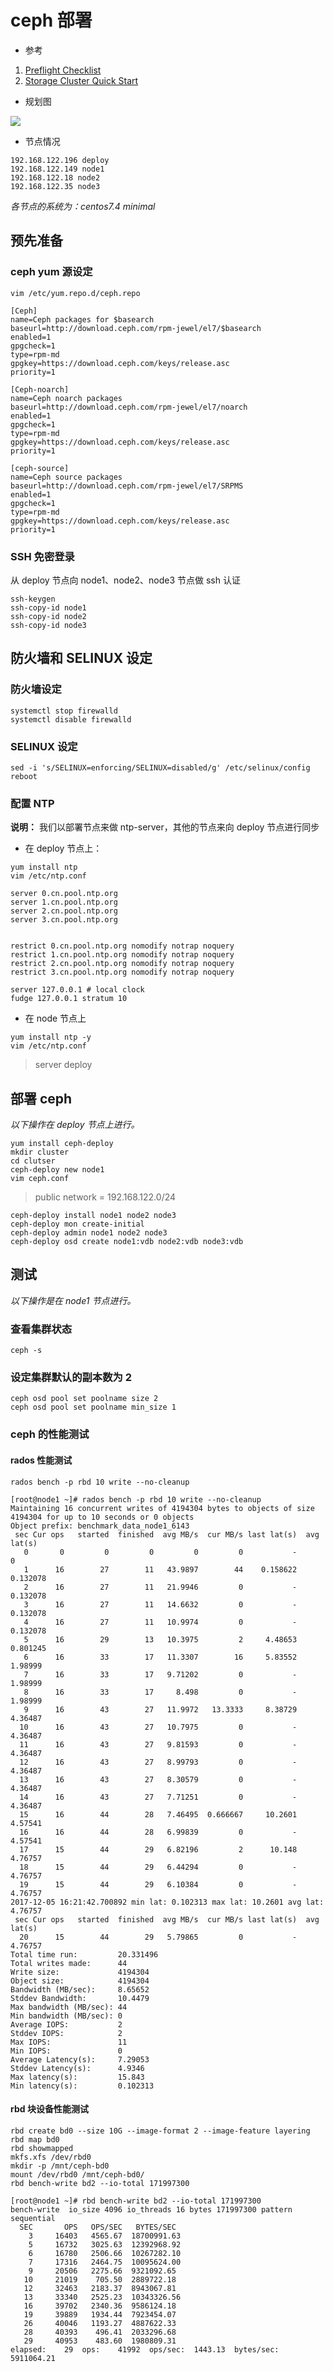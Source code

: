 # ceph 部署

* 参考 
 1. [Preflight Checklist](http://docs.ceph.com/docs/master/start/quick-start-preflight/#ceph-deploy-setup)
 2. [Storage Cluster Quick Start](http://docs.ceph.com/docs/master/start/quick-ceph-deploy/)

* 规划图

![](http://docs.ceph.com/docs/master/_images/ditaa-4064c49b1999d81268f1a06e419171c5e44ab9cc.png)

* 节点情况

```
192.168.122.196 deploy
192.168.122.149 node1
192.168.122.18 node2
192.168.122.35 node3
```

*各节点的系统为：centos7.4 minimal*

## 预先准备

### ceph yum 源设定

```
vim /etc/yum.repo.d/ceph.repo
```

```
[Ceph]
name=Ceph packages for $basearch
baseurl=http://download.ceph.com/rpm-jewel/el7/$basearch
enabled=1
gpgcheck=1
type=rpm-md
gpgkey=https://download.ceph.com/keys/release.asc
priority=1

[Ceph-noarch]
name=Ceph noarch packages
baseurl=http://download.ceph.com/rpm-jewel/el7/noarch
enabled=1
gpgcheck=1
type=rpm-md
gpgkey=https://download.ceph.com/keys/release.asc
priority=1

[ceph-source]
name=Ceph source packages
baseurl=http://download.ceph.com/rpm-jewel/el7/SRPMS
enabled=1
gpgcheck=1
type=rpm-md
gpgkey=https://download.ceph.com/keys/release.asc
priority=1
```

### SSH 免密登录

从 deploy 节点向 node1、node2、node3 节点做 ssh 认证

```
ssh-keygen
ssh-copy-id node1
ssh-copy-id node2
ssh-copy-id node3
```

## 防火墙和 SELINUX 设定

### 防火墙设定

```
systemctl stop firewalld
systemctl disable firewalld
```

### SELINUX 设定

```
sed -i 's/SELINUX=enforcing/SELINUX=disabled/g' /etc/selinux/config
reboot
```

### 配置 NTP 

**说明：** 我们以部署节点来做 ntp-server，其他的节点来向 deploy 节点进行同步

* 在 deploy 节点上：

```
yum install ntp
vim /etc/ntp.conf
```

```
server 0.cn.pool.ntp.org
server 1.cn.pool.ntp.org
server 2.cn.pool.ntp.org
server 3.cn.pool.ntp.org


restrict 0.cn.pool.ntp.org nomodify notrap noquery
restrict 1.cn.pool.ntp.org nomodify notrap noquery
restrict 2.cn.pool.ntp.org nomodify notrap noquery
restrict 3.cn.pool.ntp.org nomodify notrap noquery

server 127.0.0.1 # local clock
fudge 127.0.0.1 stratum 10
```

* 在 node 节点上

```
yum install ntp -y
vim /etc/ntp.conf
```

>server deploy

## 部署 ceph

*以下操作在 deploy 节点上进行。*

```
yum install ceph-deploy
mkdir cluster
cd clutser
ceph-deploy new node1
vim ceph.conf
```

>public network = 192.168.122.0/24

```
ceph-deploy install node1 node2 node3
ceph-deploy mon create-initial
ceph-deploy admin node1 node2 node3
ceph-deploy osd create node1:vdb node2:vdb node3:vdb
```

## 测试

*以下操作是在 node1 节点进行。*

### 查看集群状态

```
ceph -s
```

### 设定集群默认的副本数为 2

```
ceph osd pool set poolname size 2
ceph osd pool set poolname min_size 1
```

### ceph 的性能测试

#### rados 性能测试

```
rados bench -p rbd 10 write --no-cleanup
```

```
[root@node1 ~]# rados bench -p rbd 10 write --no-cleanup
Maintaining 16 concurrent writes of 4194304 bytes to objects of size 4194304 for up to 10 seconds or 0 objects
Object prefix: benchmark_data_node1_6143
 sec Cur ops   started  finished  avg MB/s  cur MB/s last lat(s)  avg lat(s)
   0       0         0         0         0         0           -           0
   1      16        27        11   43.9897        44    0.158622    0.132078
   2      16        27        11   21.9946         0           -    0.132078
   3      16        27        11   14.6632         0           -    0.132078
   4      16        27        11   10.9974         0           -    0.132078
   5      16        29        13   10.3975         2     4.48653    0.801245
   6      16        33        17   11.3307        16     5.83552     1.98999
   7      16        33        17   9.71202         0           -     1.98999
   8      16        33        17     8.498         0           -     1.98999
   9      16        43        27   11.9972   13.3333     8.38729     4.36487
  10      16        43        27   10.7975         0           -     4.36487
  11      16        43        27   9.81593         0           -     4.36487
  12      16        43        27   8.99793         0           -     4.36487
  13      16        43        27   8.30579         0           -     4.36487
  14      16        43        27   7.71251         0           -     4.36487
  15      16        44        28   7.46495  0.666667     10.2601     4.57541
  16      16        44        28   6.99839         0           -     4.57541
  17      15        44        29   6.82196         2      10.148     4.76757
  18      15        44        29   6.44294         0           -     4.76757
  19      15        44        29   6.10384         0           -     4.76757
2017-12-05 16:21:42.700892 min lat: 0.102313 max lat: 10.2601 avg lat: 4.76757
 sec Cur ops   started  finished  avg MB/s  cur MB/s last lat(s)  avg lat(s)
  20      15        44        29   5.79865         0           -     4.76757
Total time run:         20.331496
Total writes made:      44
Write size:             4194304
Object size:            4194304
Bandwidth (MB/sec):     8.65652
Stddev Bandwidth:       10.4479
Max bandwidth (MB/sec): 44
Min bandwidth (MB/sec): 0
Average IOPS:           2
Stddev IOPS:            2
Max IOPS:               11
Min IOPS:               0
Average Latency(s):     7.29053
Stddev Latency(s):      4.9346
Max latency(s):         15.843
Min latency(s):         0.102313
```

#### rbd 块设备性能测试

```
rbd create bd0 --size 10G --image-format 2 --image-feature layering
rbd map bd0
rbd showmapped
mkfs.xfs /dev/rbd0
mkdir -p /mnt/ceph-bd0
mount /dev/rbd0 /mnt/ceph-bd0/
rbd bench-write bd2 --io-total 171997300
```

```
[root@node1 ~]# rbd bench-write bd2 --io-total 171997300
bench-write  io_size 4096 io_threads 16 bytes 171997300 pattern sequential
  SEC       OPS   OPS/SEC   BYTES/SEC
    3     16403   4565.67  18700991.63
    5     16732   3025.63  12392968.92
    6     16780   2506.66  10267282.10
    7     17316   2464.75  10095624.00
    9     20506   2275.66  9321092.65
   10     21019    705.50  2889722.18
   12     32463   2183.37  8943067.81
   13     33340   2525.23  10343326.56
   16     39702   2340.36  9586124.18
   19     39889   1934.44  7923454.07
   26     40046   1193.27  4887622.33
   28     40393    496.41  2033296.68
   29     40953    483.60  1980809.31
elapsed:    29  ops:    41992  ops/sec:  1443.13  bytes/sec: 5911064.21
```
